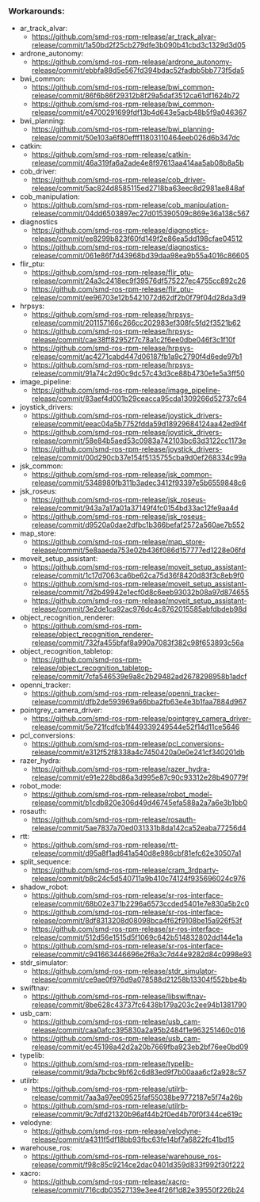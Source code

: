 ### Workarounds:
- ar_track_alvar:
  - https://github.com/smd-ros-rpm-release/ar_track_alvar-release/commit/1a50bd2f25cb279dfe3b090b41cbd3c1329d3d05
- ardrone_autonomy:
  - https://github.com/smd-ros-rpm-release/ardrone_autonomy-release/commit/ebbfa88d5e567fd394bdac52fadbb5bb773f5da5
- bwi_common:
  - https://github.com/smd-ros-rpm-release/bwi_common-release/commit/86f6b86f29312b8f29a5daf3512ca61df1624b72
  - https://github.com/smd-ros-rpm-release/bwi_common-release/commit/e4700291699fdf13b4d643e5acb48b5f9a046367
- bwi_planning:
  - https://github.com/smd-ros-rpm-release/bwi_planning-release/commit/50e103a6f80efff11803110464eeb026d6b347dc
- catkin:
  - https://github.com/smd-ros-rpm-release/catkin-release/commit/46a319fa6a2ade4e8f97613aa414aa5ab08b8a5b
- cob_driver:
  - https://github.com/smd-ros-rpm-release/cob_driver-release/commit/5ac824d8585115ed2718ba63eec8d2981ae848af
- cob_manipulation:
  - https://github.com/smd-ros-rpm-release/cob_manipulation-release/commit/04dd6503897ec27d015390509c869e36a138c567
- diagnostics
  - https://github.com/smd-ros-rpm-release/diagnostics-release/commit/ee8299b823f60fd149f2e86ea5dd198cfae04512
  - https://github.com/smd-ros-rpm-release/diagnostics-release/commit/061e86f7d43968bd39daa98ea9b55a4016c86605
- flir_ptu:
  - https://github.com/smd-ros-rpm-release/flir_ptu-release/commit/24a3c2418ec9f39576df575227ec4755cc892c26
  - https://github.com/smd-ros-rpm-release/flir_ptu-release/commit/ee96703e12b5421072d62df2b0f79f04d28da3d9
- hrpsys:
  - https://github.com/smd-ros-rpm-release/hrpsys-release/commit/201157166c266cc202983ef308fc5fd2f3521b62
  - https://github.com/smd-ros-rpm-release/hrpsys-release/commit/cae38ff82952f7c78a1c2f6ee0dbe046f3c1f10f
  - https://github.com/smd-ros-rpm-release/hrpsys-release/commit/ac4271cabd447d06187fb1a9c2790f4d6ede97b1
  - https://github.com/smd-ros-rpm-release/hrpsys-release/commit/91a74c2d90c9dc57c43d3ce88b4730e1e5a3ff50
- image_pipeline:
  - https://github.com/smd-ros-rpm-release/image_pipeline-release/commit/83aef4d001b29ceacca95cda1309266d52737c64
- joystick_drivers:
  - https://github.com/smd-ros-rpm-release/joystick_drivers-release/commit/eeac04a5b7752fdda59d18929684124aa42ed94f
  - https://github.com/smd-ros-rpm-release/joystick_drivers-release/commit/58e84b5aed53c0983a742103bc63d3122cc1173e
  - https://github.com/smd-ros-rpm-release/joystick_drivers-release/commit/00d290cb37e154f5135755cba9d0ef268334c99a
- jsk_common:
  - https://github.com/smd-ros-rpm-release/jsk_common-release/commit/5348980fb311b3adec3412f93397e5b6559848c6
- jsk_roseus:
  - https://github.com/smd-ros-rpm-release/jsk_roseus-release/commit/943a7a17a01a37149f4fc0154bd33ac12fe9aa4d
  - https://github.com/smd-ros-rpm-release/jsk_roseus-release/commit/d9520a0dae2dfbc1b366befaf2572a560ae7b552
- map_store:
  - https://github.com/smd-ros-rpm-release/map_store-release/commit/5e8aaeda753e02b436f086d157777ed1228e06fd
- moveit_setup_assistant:
  - https://github.com/smd-ros-rpm-release/moveit_setup_assistant-release/commit/1c17d7063ca6be62ca75d36f8420d83f3c8eb9f0
  - https://github.com/smd-ros-rpm-release/moveit_setup_assistant-release/commit/7d2b49942e1ecf0d8c6eeb93032b08a97d874655
  - https://github.com/smd-ros-rpm-release/moveit_setup_assistant-release/commit/3e2de1ca92ac976dc4c8762015585abfdbdeb98d
- object_recognition_renderer:
  - https://github.com/smd-ros-rpm-release/object_recognition_renderer-release/commit/732fa455bfaf8a990a7083f382c98f653893c56a
- object_recognition_tabletop:
  - https://github.com/smd-ros-rpm-release/object_recognition_tabletop-release/commit/7cfa546539e9a8c2b29482ad2678298958b1adcf
- openni_tracker:
  - https://github.com/smd-ros-rpm-release/openni_tracker-release/commit/dfb2de593969a66bba2fb63e4e3b1faa7884d967
- pointgrey_camera_driver:
  - https://github.com/smd-ros-rpm-release/pointgrey_camera_driver-release/commit/5e721fcdfcb1f449339249544e52f14d11ce5646
- pcl_conversions:
  - https://github.com/smd-ros-rpm-release/pcl_conversions-release/commit/e312f52f8338a4c7450420a0e0e241cf340201db
- razer_hydra:
  - https://github.com/smd-ros-rpm-release/razer_hydra-release/commit/e91e228bd86a3d995e87c90c93312e28b490779f
- robot_mode:
  - https://github.com/smd-ros-rpm-release/robot_model-release/commit/b1cdb820e306d49d46745efa588a2a7a6e3b1bb0
- rosauth:
  - https://github.com/smd-ros-rpm-release/rosauth-release/commit/5ae7837a70ed031331b8da142ca52eaba77256d4
- rtt:
  - https://github.com/smd-ros-rpm-release/rtt-release/commit/d95a8f1ad641a540d8e986cbf81efc62e30507a1
- split_sequence:
  - https://github.com/smd-ros-rpm-release/cram_3rdparty-release/commit/b8c24c5d540711a9b410c74124f935696024c976
- shadow_robot:
  - https://github.com/smd-ros-rpm-release/sr-ros-interface-release/commit/68b02e371b2296a6573ccded5401e7e830a5b2c0
  - https://github.com/smd-ros-rpm-release/sr-ros-interface-release/commit/8df8313208d08098bca4f62f9108be15a926f53f
  - https://github.com/smd-ros-rpm-release/sr-ros-interface-release/commit/512d56e1515d5f1069c642b514832802dd144e1a
  - https://github.com/smd-ros-rpm-release/sr-ros-interface-release/commit/c941663446696e2f6a3c7d44e9282d84c0998e93
- stdr_simulator:
  - https://github.com/smd-ros-rpm-release/stdr_simulator-release/commit/ce9ae0f976d9a078588d21258b13304f552bbe4b
- swiftnav:
  - https://github.com/smd-ros-rpm-release/libswiftnav-release/commit/8be628c43737fc6438b179a203c2ee94b1381790
- usb_cam:
  - https://github.com/smd-ros-rpm-release/usb_cam-release/commit/caa0afcc395830a2a95b2484f1e963251460c016
  - https://github.com/smd-ros-rpm-release/usb_cam-release/commit/ec45198a42d2a20b7669fba923eb2bf76ee0bd09
- typelib:
  - https://github.com/smd-ros-rpm-release/typelib-release/commit/9da7bcbc9bf62c6d83ed9f7b00aaa6cf2a928c57
- utilrb:
  - https://github.com/smd-ros-rpm-release/utilrb-release/commit/7aa3a97ee09525faf55038be9772187e5f74a26b
  - https://github.com/smd-ros-rpm-release/utilrb-release/commit/9c7dfd21320b96af44b2f0ed4b70f0f344ce619c
- velodyne:
  - https://github.com/smd-ros-rpm-release/velodyne-release/commit/a4311f5df18bb93fbc63fe14bf7a6822fc41bd15
- warehouse_ros:
  - https://github.com/smd-ros-rpm-release/warehouse_ros-release/commit/f98c85c9214ce2dac0401d359d833f992f30f222
- xacro:
  - https://github.com/smd-ros-rpm-release/xacro-release/commit/716cdb03527139e3ee4f26f1d82e39550f226b24
